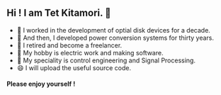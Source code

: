 ## Hi !   I am Tet Kitamori.  👋

- 🔭 I worked in the development of optial disk devices for a decade.
- 🌱 And then, I developed power conversion systems for thirty years.
- 👯 I retired and become a freelancer.
- 👯 My hobby is electric work and making software. 
- 🤔 My speciality is control engineering and Signal Processing.
- 😄 I will upload the useful source code.
#### **Please enjoy yourself !**
